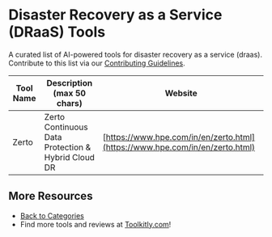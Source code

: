 # Disaster Recovery as a Service (DRaaS) Tools

A curated list of AI-powered tools for disaster recovery as a service (draas). Contribute to this list via our [Contributing Guidelines](../CONTRIBUTING.md).

| Tool Name | Description (max 50 chars) | Website |
|-----------|----------------------------|---------|
| Zerto | Zerto Continuous Data Protection & Hybrid Cloud DR​ | [https://www.hpe.com/in/en/zerto.html](https://www.hpe.com/in/en/zerto.html) |

## More Resources
- [Back to Categories](https://github.com/ToolkitlyAI/awesome-ai-tools/blob/master/README.md)
- Find more tools and reviews at [Toolkitly.com](https://toolkitly.com)!
